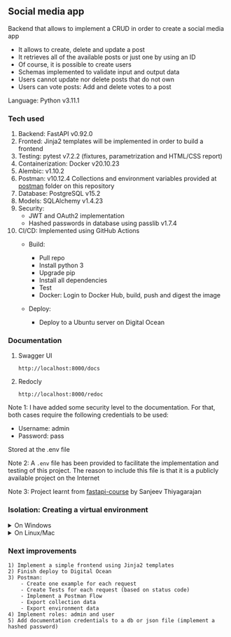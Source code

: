 ## Social media app

Backend that allows to implement a CRUD in order to create a social media app

- It allows to create, delete and update a post
- It retrieves all of the available posts or just one by using an ID
- Of course, it is possible to create users
- Schemas implemented to validate input and output data
- Users cannot update nor delete posts that do not own
- Users can vote posts: Add and delete votes to a post

Language: Python v3.11.1

### Tech used
1. Backend: FastAPI v0.92.0
2. Fronted: Jinja2 templates will be implemented in order to build a frontend
3. Testing: pytest v7.2.2 (fixtures, parametrization and HTML/CSS report)
4. Containerization: Docker v20.10.23
5. Alembic: v1.10.2
6. Postman: v10.12.4 Collections and environment variables provided at [postman](https://github.com/mvarrone/fastapi-social-media-app/tree/main/postman) folder on this repository
7. Database: PostgreSQL v15.2
8. Models: SQLAlchemy v1.4.23
9. Security:
    - JWT and OAuth2 implementation
    - Hashed passwords in database using passlib v1.7.4
10. CI/CD: Implemented using GitHub Actions
    - Build: 
        - Pull repo
        - Install python 3
        - Upgrade pip
        - Install all dependencies
        - Test
        - Docker: Login to Docker Hub, build, push and digest the image

    - Deploy:
        - Deploy to a Ubuntu server on Digital Ocean

### Documentation
1. Swagger UI

    ```linux
    http://localhost:8000/docs
    ```
2. Redocly

    ```linux
    http://localhost:8000/redoc
    ```

Note 1: I have added some security level to the documentation. For that, both cases require the following credentials to be used:
- Username: admin
- Password: pass

Stored at the .env file

Note 2: A ```.env``` file has been provided to facilitate the implementation and testing of this project. The reason to include this file is that it is a publicly available project on the Internet

Note 3: Project learnt from [fastapi-course](https://github.com/Sanjeev-Thiyagarajan/fastapi-course) by Sanjeev Thiyagarajan

### Isolation: Creating a virtual environment
<details>
<summary>On Windows</summary>
1.Creating a virtual environment

```md
python -m venv venv
```

2.Activating it

a) Using CMD

```md
.\venv\Scripts\activate.bat
```

b) Using PowerShell

```md
.\venv\Scripts\Activate.ps1
```

3.Installing dependencies

```md
pip install -r requirements.txt
```

4.Deactivating the virtual environment

```md
deactivate
```
</details>

<details>
<summary>On Linux/Mac</summary>
1. Creating a virtual environment

```md
python3 -m venv venv
```

2.Activating it

```md
source venv/bin/activate
```

3.Installing dependencies

```md
pip install -r requirements.txt
```

4.Deactivating the virtual environment

```md
deactivate
```
</details>

### Next improvements

    1) Implement a simple frontend using Jinja2 templates
    2) Finish deploy to Digital Ocean
    3) Postman:
        - Create one example for each request
        - Create Tests for each request (based on status code)
        - Implement a Postman Flow
        - Export collection data
        - Export environment data
    4) Implement roles: admin and user
    5) Add documentation credentials to a db or json file (implement a hashed password)